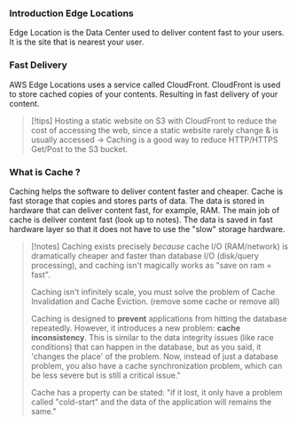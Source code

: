 ### Introduction Edge Locations

Edge Location is the Data Center used to deliver content fast to your users.
It is the site that is nearest your user.

### Fast Delivery

AWS Edge Locations uses a service called CloudFront.
CloudFront is used to store cached copies of your contents.
Resulting in fast delivery of your content.

> [!tips]
> Hosting a static website on S3 with CloudFront to reduce the cost of accessing the web, since a static website rarely change & is usually accessed -> Caching is a good way to reduce HTTP/HTTPS Get/Post to the S3 bucket.

### What is Cache ? 

Caching helps the software to deliver content faster and cheaper.
Cache is fast storage that copies and stores parts of data.
The data is stored in hardware that can deliver content fast, for example, RAM. 
The main job of cache is deliver content fast (look up to notes).
The data is saved in fast hardware layer so that it does not have to use the "slow" storage hardware.

> [!notes]
> Caching exists precisely _because_ cache I/O (RAM/network) is dramatically cheaper and faster than database I/O (disk/query processing), and caching isn't magically works as "save on ram = fast". 
> 
> Caching isn't infinitely scale, you must solve the problem of Cache Invalidation and Cache Eviction. (remove some cache or remove all)
> 
> Caching is designed to **prevent** applications from hitting the database repeatedly. However, it introduces a new problem: **cache inconsistency**. This is similar to the data integrity issues (like race conditions) that can happen in the database, but as you said, it 'changes the place' of the problem. Now, instead of just a database problem, you also have a cache synchronization problem, which can be less severe but is still a critical issue."
> 
> Cache has a property can be stated: "if it lost, it only have a problem called "cold-start" and the data of the application will remains the same."



